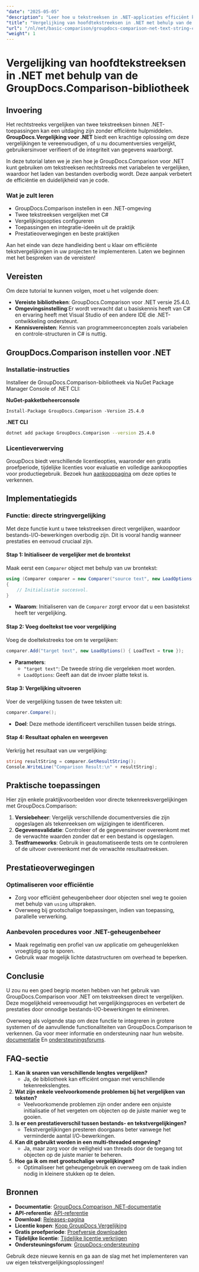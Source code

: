 ```yaml
---
"date": "2025-05-05"
"description": "Leer hoe u tekstreeksen in .NET-applicaties efficiënt kunt vergelijken met behulp van de krachtige GroupDocs.Comparison-bibliotheek. Stroomlijn uw code met deze gedetailleerde tutorial."
"title": "Vergelijking van hoofdtekstreeksen in .NET met behulp van de GroupDocs.Comparison-bibliotheek"
"url": "/nl/net/basic-comparison/groupdocs-comparison-net-text-string-compare/"
"weight": 1
---
```


# Vergelijking van hoofdtekstreeksen in .NET met behulp van de GroupDocs.Comparison-bibliotheek

## Invoering

Het rechtstreeks vergelijken van twee tekstreeksen binnen .NET-toepassingen kan een uitdaging zijn zonder efficiënte hulpmiddelen. **GroupDocs.Vergelijking voor .NET** biedt een krachtige oplossing om deze vergelijkingen te vereenvoudigen, of u nu documentversies vergelijkt, gebruikersinvoer verifieert of de integriteit van gegevens waarborgt.

In deze tutorial laten we je zien hoe je GroupDocs.Comparison voor .NET kunt gebruiken om tekstreeksen rechtstreeks met variabelen te vergelijken, waardoor het laden van bestanden overbodig wordt. Deze aanpak verbetert de efficiëntie en duidelijkheid van je code.

### Wat je zult leren
- GroupDocs.Comparison instellen in een .NET-omgeving
- Twee tekstreeksen vergelijken met C#
- Vergelijkingsopties configureren
- Toepassingen en integratie-ideeën uit de praktijk
- Prestatieoverwegingen en beste praktijken

Aan het einde van deze handleiding bent u klaar om efficiënte tekstvergelijkingen in uw projecten te implementeren. Laten we beginnen met het bespreken van de vereisten!

## Vereisten

Om deze tutorial te kunnen volgen, moet u het volgende doen:

- **Vereiste bibliotheken**: GroupDocs.Comparison voor .NET versie 25.4.0.
- **Omgevingsinstelling**:Er wordt verwacht dat u basiskennis heeft van C# en ervaring heeft met Visual Studio of een andere IDE die .NET-ontwikkeling ondersteunt.
- **Kennisvereisten**: Kennis van programmeerconcepten zoals variabelen en controle-structuren in C# is nuttig.

## GroupDocs.Comparison instellen voor .NET

### Installatie-instructies

Installeer de GroupDocs.Comparison-bibliotheek via NuGet Package Manager Console of .NET CLI:

**NuGet-pakketbeheerconsole**
```shell
Install-Package GroupDocs.Comparison -Version 25.4.0
```

**.NET CLI**
```bash
dotnet add package GroupDocs.Comparison --version 25.4.0
```

### Licentieverwerving

GroupDocs biedt verschillende licentieopties, waaronder een gratis proefperiode, tijdelijke licenties voor evaluatie en volledige aankoopopties voor productiegebruik. Bezoek hun [aankooppagina](https://purchase.groupdocs.com/buy) om deze opties te verkennen.

## Implementatiegids

### Functie: directe stringvergelijking

Met deze functie kunt u twee tekstreeksen direct vergelijken, waardoor bestands-I/O-bewerkingen overbodig zijn. Dit is vooral handig wanneer prestaties en eenvoud cruciaal zijn.

#### Stap 1: Initialiseer de vergelijker met de brontekst
Maak eerst een `Comparer` object met behulp van uw brontekst:

```csharp
using (Comparer comparer = new Comparer("source text", new LoadOptions() { LoadText = true }))
{
    // Initialisatie succesvol.
}
```
- **Waarom**: Initialiseren van de `Comparer` zorgt ervoor dat u een basistekst heeft ter vergelijking.

#### Stap 2: Voeg doeltekst toe voor vergelijking
Voeg de doeltekstreeks toe om te vergelijken:

```csharp
comparer.Add("target text", new LoadOptions() { LoadText = true });
```
- **Parameters**:
  - `"target text"`: De tweede string die vergeleken moet worden.
  - `LoadOptions`: Geeft aan dat de invoer platte tekst is.

#### Stap 3: Vergelijking uitvoeren
Voer de vergelijking tussen de twee teksten uit:

```csharp
comparer.Compare();
```
- **Doel**: Deze methode identificeert verschillen tussen beide strings.

#### Stap 4: Resultaat ophalen en weergeven
Verkrijg het resultaat van uw vergelijking:

```csharp
string resultString = comparer.GetResultString();
Console.WriteLine("Comparison Result:\n" + resultString);
```

## Praktische toepassingen

Hier zijn enkele praktijkvoorbeelden voor directe tekenreeksvergelijkingen met GroupDocs.Comparison:

1. **Versiebeheer**: Vergelijk verschillende documentversies die zijn opgeslagen als tekenreeksen om wijzigingen te identificeren.
2. **Gegevensvalidatie**: Controleer of de gegevensinvoer overeenkomt met de verwachte waarden zonder dat er een bestand is opgeslagen.
3. **Testframeworks**: Gebruik in geautomatiseerde tests om te controleren of de uitvoer overeenkomt met de verwachte resultaatreeksen.

## Prestatieoverwegingen

### Optimaliseren voor efficiëntie
- Zorg voor efficiënt geheugenbeheer door objecten snel weg te gooien met behulp van `using` uitspraken.
- Overweeg bij grootschalige toepassingen, indien van toepassing, parallelle verwerking.

### Aanbevolen procedures voor .NET-geheugenbeheer
- Maak regelmatig een profiel van uw applicatie om geheugenlekken vroegtijdig op te sporen.
- Gebruik waar mogelijk lichte datastructuren om overhead te beperken.

## Conclusie

U zou nu een goed begrip moeten hebben van het gebruik van GroupDocs.Comparison voor .NET om tekstreeksen direct te vergelijken. Deze mogelijkheid vereenvoudigt het vergelijkingsproces en verbetert de prestaties door onnodige bestands-I/O-bewerkingen te elimineren.

Overweeg als volgende stap om deze functie te integreren in grotere systemen of de aanvullende functionaliteiten van GroupDocs.Comparison te verkennen. Ga voor meer informatie en ondersteuning naar hun website. [documentatie](https://docs.groupdocs.com/comparison/net/) En [ondersteuningsforums](https://forum.groupdocs.com/c/comparison/).

## FAQ-sectie

1. **Kan ik snaren van verschillende lengtes vergelijken?**
   - Ja, de bibliotheek kan efficiënt omgaan met verschillende tekenreekslengtes.
2. **Wat zijn enkele veelvoorkomende problemen bij het vergelijken van teksten?**
   - Veelvoorkomende problemen zijn onder andere een onjuiste initialisatie of het vergeten om objecten op de juiste manier weg te gooien.
3. **Is er een prestatieverschil tussen bestands- en tekstvergelijkingen?**
   - Tekstvergelijkingen presteren doorgaans beter vanwege het verminderde aantal I/O-bewerkingen.
4. **Kan dit gebruikt worden in een multi-threaded omgeving?**
   - Ja, maar zorg voor de veiligheid van threads door de toegang tot objecten op de juiste manier te beheren.
5. **Hoe ga ik om met grootschalige vergelijkingen?**
   - Optimaliseer het geheugengebruik en overweeg om de taak indien nodig in kleinere stukken op te delen.

## Bronnen
- **Documentatie**: [GroupDocs.Comparison .NET-documentatie](https://docs.groupdocs.com/comparison/net/)
- **API-referentie**: [API-referentie](https://reference.groupdocs.com/comparison/net/)
- **Download**: [Releases-pagina](https://releases.groupdocs.com/comparison/net/)
- **Licentie kopen**: [Koop GroupDocs Vergelijking](https://purchase.groupdocs.com/buy)
- **Gratis proefperiode**: [Proefversie downloaden](https://releases.groupdocs.com/comparison/net/)
- **Tijdelijke licentie**: [Tijdelijke licentie verkrijgen](https://purchase.groupdocs.com/temporary-license/)
- **Ondersteuningsforum**: [GroupDocs-ondersteuning](https://forum.groupdocs.com/c/comparison/)

Gebruik deze nieuwe kennis en ga aan de slag met het implementeren van uw eigen tekstvergelijkingsoplossingen!